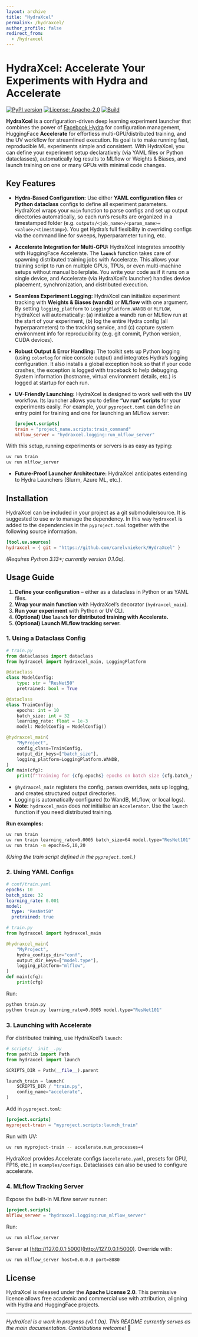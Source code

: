 ```yaml
---
layout: archive
title: "HydraXcel"
permalink: /hydraxcel/
author_profile: false
redirect_from:
  - /hydraxcel
---
```


# HydraXcel: Accelerate Your Experiments with Hydra and Accelerate

[![PyPI version](https://img.shields.io/pypi/v/hydraxcel.svg)](https://pypi.org/project/hydraxcel/)
[![License: Apache-2.0](https://img.shields.io/badge/License-Apache_2.0-blue.svg)](https://opensource.org/licenses/Apache-2.0)
[![Build](https://img.shields.io/github/actions/workflow/status/carelvniekerk/HydraXcel/ci.yml?branch=main)](https://github.com/carelvniekerk/HydraXcel/actions)

**HydraXcel** is a configuration-driven deep learning experiment launcher that combines the power of [Facebook Hydra](https://hydra.cc/) for configuration management, HuggingFace **Accelerate** for effortless multi-GPU/distributed training, and the UV workflow for streamlined execution. Its goal is to make running fast, reproducible ML experiments simple and consistent. With HydraXcel, you can define your experiment setup declaratively (via YAML files or Python dataclasses), automatically log results to MLflow or Weights & Biases, and launch training on one or many GPUs with minimal code changes.

## Key Features

- **Hydra-Based Configuration:** Use either **YAML configuration files** or **Python dataclass** configs to define all experiment parameters. HydraXcel wraps your `main` function to parse configs and set up output directories automatically, so each run’s results are organized in a timestamped folder (e.g. `outputs/<job_name>/<param_name>=<value>/<timestamp>`). You get Hydra’s full flexibility in overriding configs via the command line for sweeps, hyperparameter tuning, etc.

- **Accelerate Integration for Multi-GPU:** HydraXcel integrates smoothly with HuggingFace Accelerate. The **`launch`** function takes care of spawning distributed training jobs with Accelerate. This allows your training script to run on multiple GPUs, TPUs, or even multi-machine setups without manual boilerplate. You write your code as if it runs on a single device, and Accelerate (via HydraXcel’s launcher) handles device placement, synchronization, and distributed execution.

- **Seamless Experiment Logging:** HydraXcel can initialize experiment tracking with **Weights & Biases (wandb)** or **MLflow** with one argument. By setting `logging_platform` to `LoggingPlatform.WANDB` or `MLFLOW`, HydraXcel will automatically: (a) initialize a wandb run or MLflow run at the start of your experiment, (b) log the entire Hydra config (all hyperparameters) to the tracking service, and (c) capture system environment info for reproducibility (e.g. git commit, Python version, CUDA devices).

- **Robust Output & Error Handling:** The toolkit sets up Python logging (using `colorlog` for nice console output) and integrates Hydra’s logging configuration. It also installs a global exception hook so that if your code crashes, the exception is logged with traceback to help debugging. System information (hostname, virtual environment details, etc.) is logged at startup for each run.

- **UV-Friendly Launching:** HydraXcel is designed to work well with the **UV** workflow. Its launcher allows you to define **“uv run” scripts** for your experiments easily. For example, your `pyproject.toml` can define an entry point for training and one for launching an MLflow server:

  ```toml
  [project.scripts]
  train = "project_name.scripts:train_command"
  mlflow_server = "hydraxcel.logging:run_mlflow_server"
  ```

With this setup, running experiments or servers is as easy as typing:  

```bash
uv run train
uv run mlflow_server
```

- **Future-Proof Launcher Architecture:** HydraXcel anticipates extending to Hydra Launchers (Slurm, Azure ML, etc.).

## Installation

HydraXcel can be included in your project as a git submodule/source. It is suggested to use `uv` to manage the dependency. In this way `hydraxcel` is added to the dependencies in the `pyproject.toml` together with the following source information.

```toml
[tool.uv.sources]
hydraxcel = { git = "https://github.com/carelvniekerk/HydraXcel" }
```

*(Requires Python 3.13+; currently version 0.1.0a).*

## Usage Guide

1. **Define your configuration** – either as a dataclass in Python or as YAML files.  
2. **Wrap your main function** with HydraXcel’s decorator (`hydraxcel_main`).  
3. **Run your experiment** with Python or UV CLI.  
4. **(Optional) Use `launch` for distributed training with Accelerate.**  
5. **(Optional) Launch MLflow tracking server.**

### 1. Using a Dataclass Config

```python
# train.py
from dataclasses import dataclass
from hydraxcel import hydraxcel_main, LoggingPlatform

@dataclass
class ModelConfig:
    type: str = "ResNet50"
    pretrained: bool = True

@dataclass
class TrainConfig:
    epochs: int = 10
    batch_size: int = 32
    learning_rate: float = 1e-3
    model: ModelConfig = ModelConfig()

@hydraxcel_main(
    "MyProject",
    config_class=TrainConfig,
    output_dir_keys=["batch_size"],
    logging_platform=LoggingPlatform.WANDB,
)
def main(cfg):
    print(f"Training for {cfg.epochs} epochs on batch size {cfg.batch_size}...")
```

- `@hydraxcel_main` registers the config, parses overrides, sets up logging, and creates structured output directories.  
- Logging is automatically configured (to WandB, MLflow, or local logs).  
- **Note:** `hydraxcel_main` does *not* initialise an `Accelerator`. Use the `launch` function if you need distributed training.

**Run examples:**
```bash
uv run train
uv run train learning_rate=0.0005 batch_size=64 model.type="ResNet101"
uv run train -m epochs=5,10,20
```

*(Using the train script defined in the `pyproject.toml`.)*

### 2. Using YAML Configs

```yaml
# conf/train.yaml
epochs: 10
batch_size: 32
learning_rate: 0.001
model:
  type: "ResNet50"
  pretrained: true
```

```python
# train.py
from hydraxcel import hydraxcel_main

@hydraxcel_main(
    "MyProject",
    hydra_configs_dir="conf",
    output_dir_keys=["model.type"],
    logging_platform="mlflow",
)
def main(cfg):
    print(cfg)
```

Run:
```bash
python train.py
python train.py learning_rate=0.0005 model.type="ResNet101"
```

### 3. Launching with Accelerate

For distributed training, use HydraXcel’s `launch`:

```python
# scripts/__init__.py
from pathlib import Path
from hydraxcel import launch

SCRIPTS_DIR = Path(__file__).parent

launch_train = launch(
    SCRIPTS_DIR / "train.py",
    config_name="accelerate",
)
```

Add in `pyproject.toml`:
```toml
[project.scripts]
myproject-train = "myproject.scripts:launch_train"
```

Run with UV:
```bash
uv run myproject-train -- accelerate.num_processes=4
```

HydraXcel provides Accelerate configs (`accelerate.yaml`, presets for GPU, FP16, etc.) in `examples/configs`. Dataclasses can also be used to configure accelerate.

### 4. MLflow Tracking Server

Expose the built-in MLflow server runner:

```toml
[project.scripts]
mlflow_server = "hydraxcel.logging:run_mlflow_server"
```

Run:
```bash
uv run mlflow_server
```

Server at [http://127.0.0.1:5000](http://127.0.0.1:5000). Override with:
```bash
uv run mlflow_server host=0.0.0.0 port=8080
```

## License

HydraXcel is released under the **Apache License 2.0**. This permissive licence allows free academic and commercial use with attribution, aligning with Hydra and HuggingFace projects.

---

*HydraXcel is a work in progress (v0.1.0a). This README currently serves as the main documentation. Contributions welcome!* 🚀

